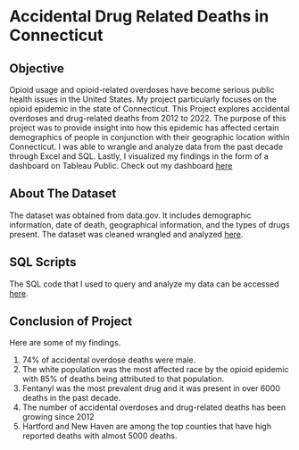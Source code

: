 # Accidental Drug Related Deaths in Connecticut

## Objective
Opioid usage and opioid-related overdoses have become serious public health issues in the United States. My project particularly focuses on the opioid epidemic in the state of Connecticut. This Project explores accidental overdoses and drug-related deaths from 2012 to 2022. The purpose of this project was to provide insight into how this epidemic has affected certain demographics of people in conjunction with their geographic location within Connecticut. I was able to wrangle and analyze data from the past decade through Excel and SQL. Lastly, I visualized my findings in the form of a dashboard on Tableau Public. Check out my dashboard [here](https://public.tableau.com/app/profile/abrham.eshetu/viz/AccidentalDrugRelatedDeathsinConnecticut_16950028012660/Dashboard12)

## About The Dataset
The dataset was obtained from data.gov. It includes demographic information, date of death, geographical information, and the types of drugs present. The dataset was cleaned wrangled and analyzed [here](https://github.com/abrhame12/portfolio_projects/tree/main/Accidental_overdoses_in_Conneticut/data).


## SQL Scripts
The SQL code that I used to query and analyze my data can be accessed [here](https://github.com/abrhame12/portfolio_projects/blob/main/Accidental_overdoses_in_Conneticut/SQL/sql).

## Conclusion of Project
Here are some of my findings.
1. 74% of accidental overdose deaths were male. 
2. The white population was the most affected race by the opioid epidemic with 85% of deaths being attributed to that population.
3. Fentanyl was the most prevalent drug and it was present in over 6000 deaths in the past decade.
4. The number of accidental overdoses and drug-related deaths has been growing since 2012
5. Hartford and New Haven are among the top counties that have high reported deaths with almost 5000 deaths.
